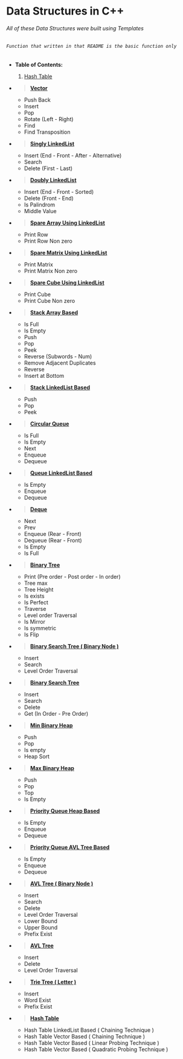 # Data Structures in C++

###### All of these Data Structures were built using Templates
###### `Function that written in that README is the basic function only`

 - **Table of Contents:**
   1. [Hash Table](#10)  

     
- > <a id='1' ></a>[**Vector**](header/Vector.h)
     - Push Back
     - Insert
     - Pop
     - Rotate (Left - Right)
     - Find
     - Find Transposition
- > [**Singly LinkedList**](header/Singly_LinkedList.h)
     - Insert (End - Front - After - Alternative)
     - Search
     - Delete (First - Last)
- > [**Doubly LinkedList**](header/Doubly_LinkedList.h)
     - Insert (End - Front - Sorted)
     - Delete (Front - End)
     - Is Palindrom
     - Middle Value
- > [**Spare Array Using LinkedList**](header/Spare_Array.h)
     - Print Row
     - Print Row Non zero
- > [**Spare Matrix Using LinkedList**](header/Sparse_Matrix.h)
     - Print Matrix
     - Print Matrix Non zero
- > [**Spare Cube Using LinkedList**](header/Spare_Cube.h)
     - Print Cube
     - Print Cube Non zero
- > [**Stack Array Based**](header/Stack_Array_Based.h)
     - Is Full
     - Is Empty
     - Push
     - Pop
     - Peek
     - Reverse (Subwords - Num)
     - Remove Adjacent Duplicates
     - Reverse
     - Insert at Bottom
- > [**Stack LinkedList Based**](header/Stack_LinkedList_Based.h)
     - Push
     - Pop
     - Peek
- > [**Circular Queue**](header/Circular_Queue.h)
     - Is Full
     - Is Empty
     - Next
     - Enqueue
     - Dequeue
- > [**Queue LinkedList Based**](header/Queue_LinkedList_Based.h)
     - Is Empty
     - Enqueue
     - Dequeue
- > [**Deque**](header/Deque.h)
     - Next
     - Prev
     - Enqueue (Rear - Front)
     - Dequeue (Rear - Front)
     - Is Empty
     - Is Full
- > [**Binary Tree**](header/Binary_Tree.h)
     - Print (Pre order - Post order - In order)
     - Tree max
     - Tree Height
     - Is exists
     - Is Perfect
     - Traverse
     - Level order Traversal
     - Is Mirror
     - Is symmetric
     - Is Flip
- > [**Binary Search Tree ( Binary Node )**](header/Binary_Search_Tree_v2.h)
     - Insert
     - Search
     - Level Order Traversal
- > [**Binary Search Tree**](header/Binary_Search_Tree.h)
     - Insert
     - Search
     - Delete
     - Get (In Order - Pre Order)
- > [**Min Binary Heap**](header/Min_Heap.h)
     - Push
     - Pop
     - Is empty
     - Heap Sort
- > [**Max Binary Heap**](header/Max_Heap.h)
     - Push
     - Pop
     - Top
     - Is Empty
- > [**Priority Queue Heap Based**](header/Priority_Queue_Heap_Based.h)
     - Is Empty
     - Enqueue
     - Dequeue
- > [**Priority Queue AVL Tree Based**](header/Priority_Queue_AVLT_Based.h)
     - Is Empty
     - Enqueue
     - Dequeue
- > [**AVL Tree ( Binary Node )**](header/AVL_Tree.h)
     - Insert
     - Search
     - Delete
     - Level Order Traversal
     - Lower Bound
     - Upper Bound
     - Prefix Exist
- > [**AVL Tree**](header/AVL_Tree_v2.h)
     - Insert
     - Delete
     - Level Order Traversal
- > [**Trie Tree ( Letter )**](header/Trie_Tree.h)
     - Insert
     - Word Exist
     - Prefix Exist
- > <a id="10" ></a>[**Hash Table**]()
    - Hash Table LinkedList Based ( Chaining Technique )
    - Hash Table Vector Based ( Chaining Technique )
    - Hash Table Vector Based ( Linear Probing Technique )
    - Hash Table Vector Based ( Quadratic Probing Technique )
